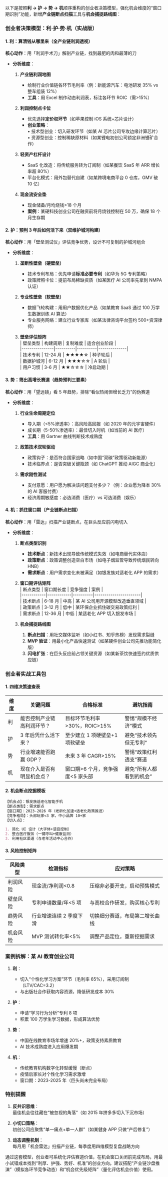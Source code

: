 以下是按照**利 → 护 → 势 → 机**顺序重构的创业者决策模型，强化机会维度的“窗口期识别”功能，新增**产业链断点扫描**工具与**机会捕捉路线图**：

### 创业者决策模型：利·护·势·机（实战版）

#### **1. 利：算清钱从哪里来（全产业链利润透视）**

**核心动作**：用「利润手术刀」解剖产业链，找到最肥的肉和最薄的刀

- **分析维度**：

  1. **产业链利润地图**

     - 绘制行业价值链各环节毛利率（例：新能源汽车：电池研发 35% vs 整车组装 12%）
     - **工具**：用 Excel 制作动态利润表，标注各环节 ROIC（需>15%）

  2. **利润控制点卡位**

     - 优先选择**定价权环节**（如苹果控制 iOS 系统+芯片设计）
     - **创业策略**：  
       • 技术型创业：切入研发环节（如某 AI 芯片公司专攻边缘计算芯片）  
       • 资源型创业：控制稀缺原材料（如某锂电初创公司锁定非洲锂矿合作）

  3. **轻资产杠杆设计**

     - SaaS 化改造：将传统服务转为订阅制（如某餐饮 SaaS 年 ARR 增长率超 80%）
     - 平台化模式：用外包替代自建（如某跨境电商平台 0 仓库，GMV 破 10 亿）

  4. **现金流安全垫**
     - 现金储备/月均烧钱>18 个月
     - **案例**：某硬科技创业公司在融资前将月烧钱控制在 50 万，确保 18 个月生存期

#### **2. 护：预判 3 年后如何活下来（双维护城河构建）**

**核心动作**：用「壁垒测试仪」评估竞争优势，设计不可复制的护城河组合

- **分析维度**：

  1. **垄断性壁垒（硬壁垒）**

     - 技术专利布局：优先申请**标准必要专利**（如华为 5G 专利策略）
     - 政策牌照卡位：提前布局稀缺资质（如某医疗 AI 公司率先拿到 NMPA 认证）

  2. **专业性壁垒（软壁垒）**

     - 数据飞轮构建：用用户数据优化产品（如某教育 SaaS 通过 100 万学生数据训练 AI 算法）
     - 专业服务网络：建立行业专家库（如某法律咨询平台签约 500+资深律师）

  3. **壁垒评估矩阵**  
     | 壁垒类型 | 构建周期 | 复制难度 | 适合创业阶段 |  
     |----------------|----------|----------|--------------|  
     | 技术专利 | 12-24 月 | ★★★★☆ | 种子轮后 |  
     | 数据护城河 | 6-12 月 | ★★★☆☆ | A 轮后 |  
     | 用户习惯 | 3-6 月 | ★★☆☆☆ | 冷启动期 |

#### **3. 势：筛出高增长赛道（趋势预判三要素）**

**核心动作**：用「望远镜」看 5 年趋势，排除“看似热闹但增长乏力”的伪赛道

- **分析维度**：

  1. **行业生命周期定位**

     - 导入期（<5%渗透率）：高风险高回报（如 2020 年的元宇宙硬件）
     - 成长期（5-50%渗透率）：最佳切入时机（如当前的 AI 医疗）
     - **工具**：用 Gartner 曲线判断技术成熟度

  2. **政策技术双轮驱动**

     - 政策钩子：是否符合国家战略（如中国“双碳”政策驱动新能源）
     - 技术临界点：是否突破关键瓶颈（如 ChatGPT 推动 AIGC 商业化）

  3. **需求刚性测试**
     - 支付意愿：用户愿为解决该问题支付多少？（例：企业愿为降本 30%的 AI 客服付费）
     - 经济周期敏感度：必选消费（医疗）vs 可选消费（娱乐）

#### **4. 机：抓住窗口期（产业链断点扫描）**

**核心动作**：用「雷达」扫描产业链断点，在巨头反应前闪电切入

- **分析维度**：

  1. **断点类型识别**

     - **技术断点**：新技术出现导致传统模式失效（如电商替代实体店）
     - **政策断点**：政策调整创造空白市场（如电子烟监管导致传统烟民转向 HNB）
     - **需求断点**：用户需求变化未被满足（如银发族对适老化 APP 的需求）

  2. **窗口期评估矩阵**  
     | 断点类型 | 窗口期长度 | 竞争强度 | 案例 |  
     |------------|------------|----------|-----------------------|  
     | 技术断点 | 6-18 月 | 中高 | 某 AI 公司用开源模型改造垂直领域 |  
     | 政策断点 | 3-12 月 | 低中 | 某环保企业抓住碳交易政策红利 |  
     | 需求断点 | 12-36 月 | 中低 | 某适老化 APP 切入银发市场 |

  3. **机会捕捉路线图**
     1. **断点扫描**：用社交媒体监听（如小红书、知乎热榜）发现需求裂缝
     2. **MVP 验证**：用最小化产品快速测试（如某硬件创业公司先推功能简化版）
     3. **闪电扩张**：在巨头反应前占领关键资源（如某新茶饮快速签约优质供应链）

### 创业者实战工具包

#### **1. 四维决策速查表**

| 维度 | 关键问题                   | 合格标准                         | 避坑指南                 |
| ---- | -------------------------- | -------------------------------- | ------------------------ |
| 利   | 能否控制产业链高利润环节？ | 目标环节毛利率>30%，ROIC>15%     | 警惕“规模不经济”模式     |
| 护   | 3 年后凭什么活下来？       | 至少建立 1 项硬壁垒+1 项软壁垒   | 避免“技术领先但无专利”   |
| 势   | 行业增速能否跑赢 GDP？     | 未来 3 年 CAGR>15%               | 警惕“政策红利透支”赛道   |
| 机   | 现在介入是否有明显机会点？ | 窗口期>6 个月，竞争强度<5 家头部 | 避免“所有人都看到的机会” |

#### **2. 机会断点挖掘模板**

```markdown
【机会点】：银发族适老化智能手机
【断点类型】：需求断点
【窗口期】：2023-2026 年（老龄化加速+适老化政策推进）
【竞争格局】：头部玩家<3 家，中小品牌 10+家
【切入点】：

1. 简化 UI 设计（大字体+语音控制）
2. 整合医疗服务（一键呼叫+健康监测）
3. 利用社区渠道（与老年活动中心合作）
```

#### **3. 风险控制矩阵**

| 风险类型 | 检测指标                | 应对策略                       |
| -------- | ----------------------- | ------------------------------ |
| 利润风险 | 现金流/净利润<0.8       | 压缩非必要开支，启动预售模式   |
| 壁垒风险 | 专利申请数量/年<5 项    | 与高校合作研发，购买核心专利   |
| 趋势风险 | 行业增速连续 2 季度下滑 | 切换细分赛道，布局第二增长曲线 |
| 机会风险 | MVP 测试转化率<5%       | 调整产品定位，重新挖掘需求     |

### 案例拆解：某 AI 教育创业公司

1. **利**：

   - 切入“个性化学习方案”环节（毛利率 65%），采用订阅制（LTV/CAC=3.2）
   - 与出版社合作获取内容资源，降低研发成本 30%

2. **护**：

   - 申请“学习行为分析”专利 8 项
   - 积累 100 万学生学习数据，形成算法优势

3. **势**：

   - 中国在线教育市场年增速 20%+，政策支持素质教育
   - AI 技术成熟度进入应用爆发期

4. **机**：
   - 传统教育机构数字化转型缓慢（断点）
   - 疫情后家长对个性化学习需求激增
   - 窗口期：2023-2025 年（巨头尚未完全布局）

### 特别提醒

1. **反共识思维**：  
   最佳机会往往藏在“被忽视的角落”（如 2015 年拼多多切入下沉市场）

2. **小切口策略**：  
   初创公司应聚焦“单一痛点+单一人群”（如某健身 APP 只做“产后修复”）

3. **动态调整机制**：  
   每月用「机会雷达」扫描产业链，每季度用四维模型复盘战略方向

通过这套模型，创业者可系统化评估赛道价值，在机会窗口关闭前完成布局，用最小试错成本找到“利厚、护强、势好、机准”的创业方向。建议搭配“产业链沙盘推演”（模拟各环节竞争动态）和“机会优先级矩阵”（量化评估机会价值）使用。
